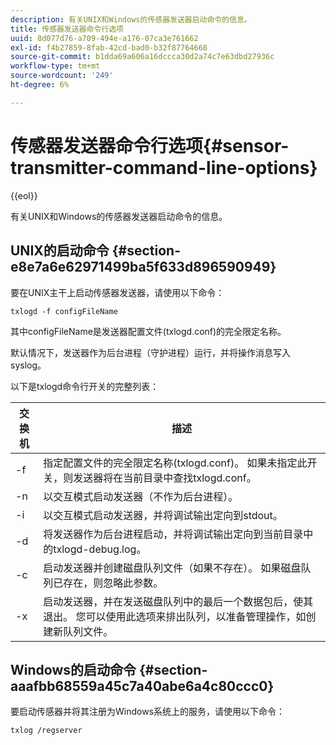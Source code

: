 ```yaml
---
description: 有关UNIX和Windows的传感器发送器启动命令的信息。
title: 传感器发送器命令行选项
uuid: 8d077d76-a709-494e-a176-07ca3e761662
exl-id: f4b27859-8fab-42cd-bad0-b32f87764668
source-git-commit: b1dda69a606a16dccca30d2a74c7e63dbd27936c
workflow-type: tm+mt
source-wordcount: '249'
ht-degree: 6%

---
```


# 传感器发送器命令行选项{#sensor-transmitter-command-line-options}

{{eol}}

有关UNIX和Windows的传感器发送器启动命令的信息。

## UNIX的启动命令 {#section-e8e7a6e62971499ba5f633d896590949}

要在UNIX主干上启动传感器发送器，请使用以下命令：

```
txlogd -f configFileName
```

其中configFileName是发送器配置文件(txlogd.conf)的完全限定名称。

默认情况下，发送器作为后台进程（守护进程）运行，并将操作消息写入syslog。

以下是txlogd命令行开关的完整列表：

| 交换机 | 描述 |
|---|---|
| -f | 指定配置文件的完全限定名称(txlogd.conf)。 如果未指定此开关，则发送器将在当前目录中查找txlogd.conf。 |
| -n | 以交互模式启动发送器（不作为后台进程）。 |
| -i | 以交互模式启动发送器，并将调试输出定向到stdout。 |
| -d | 将发送器作为后台进程启动，并将调试输出定向到当前目录中的txlogd-debug.log。 |
| -c | 启动发送器并创建磁盘队列文件（如果不存在）。 如果磁盘队列已存在，则忽略此参数。 |
| -x | 启动发送器，并在发送磁盘队列中的最后一个数据包后，使其退出。 您可以使用此选项来排出队列，以准备管理操作，如创建新队列文件。 |

## Windows的启动命令 {#section-aaafbb68559a45c7a40abe6a4c80ccc0}

要启动传感器并将其注册为Windows系统上的服务，请使用以下命令：

```
txlog /regserver
```

